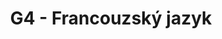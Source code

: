 ---
title: G4 - Francouzský jazyk
subject: Francouzský jazyk
layout: subject
summary: "Přehled všech témat pro francouzský jazyk v G4 popořadě:"
---
